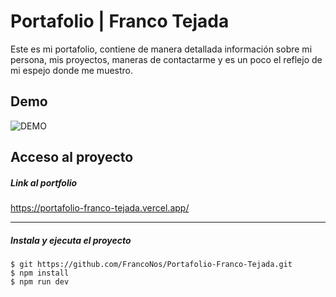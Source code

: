 
# Portafolio | Franco Tejada

Este es mi portafolio, contiene de manera detallada información sobre mi persona, mis proyectos, maneras de contactarme y es un poco el reflejo de mi espejo donde me muestro.


## Demo

![DEMO](https://github.com/FrancoNos/Portafolio-Franco-Tejada/assets/113801654/8c6c9302-0d40-494e-85ca-1662f7e7e82a)

## Acceso al proyecto

##### Link al portfolio
https://portafolio-franco-tejada.vercel.app/
***
##### Instala y ejecuta el proyecto
```
$ git https://github.com/FrancoNos/Portafolio-Franco-Tejada.git
$ npm install
$ npm run dev
```
